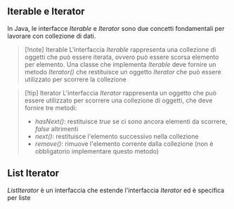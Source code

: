 ## Iterable e Iterator
In Java, le interfacce *Iterable* e *Iterator* sono due concetti fondamentali per lavorare con collezione di dati.
>[!note] Iterable
>L'interfaccia *Iterable* rappresenta una collezione di oggetti che può essere iterata, ovvero può essere scorsa elemento per elemento. Una classe che implementa *Iterable* deve fornire un metodo *Iterator()* che restituisce un oggetto *Iterator* che può essere utilizzato per scorrere la collezione

>[!tip] Iterator
>L'interfaccia *Iterator* rappresenta un oggetto che può essere utilizzato per scorrere una collezione di oggetti, che deve fornire tre metodi:
>- *hasNext()*: restituisce *true* se ci sono ancora elementi da scorrere, *false* altrimenti
>- *next()*: restituisce l'elemento successivo nella collezione
>- *remove()*: rimuove l'elemento corrente dalla collezione (non è obbligatorio implementare questo metodo)

## List Iterator
*ListIterator* è un interfaccia che estende l'interfaccia *Iterator* ed è specifica per liste